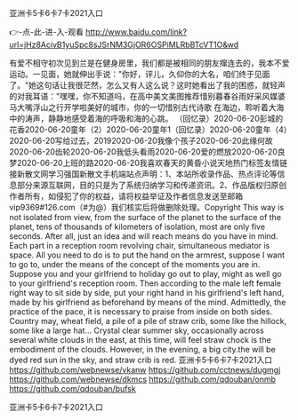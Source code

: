
亚洲卡5卡6卡7卡2021入口




👉-点-此-进-入-观看  http://www.baidu.com/link?url=jHz8AcivB1yuSpc8sJSrNM3GjOR6OSPiMLRbBTcVT1O&wd




有爱不相守初次见到兰是在健身房里，我们都是被相同的朋友撺连去的，我本不爱运动。一见面，她就伸出手说："你好，评儿，久仰你的大名，咱们终于见面了。"她这句话让我很茫然，怎么又有人这么说？这时她看出了我的困惑，就轻声的对我耳语："嘿嘿，你不知道吗，在高中美文美图推荐惜别暮春谷雨好采风媒婆马大嘴浮山之行开学啦美好的城市，你的一切惜别古代诗歌
在海边，聆听着大海中的涛声，静静地感受着海的呼吸和海的心跳。
（回忆录）2020-06-20彭城的花香2020-06-20童年（2）2020-06-20童年1（回忆录）2020-06-20童年（4）2020-06-20写给过去，20192020-06-20我像个孩子2020-06-20此缘何故2020-06-20齿轮2020-06-20我低头看雨2020-06-20爱的燃放2020-06-20良梦2020-06-20上班的路2020-06-20我喜欢春天的黄昏小说天地热门标签友情链接新散文网学习强国新散文手机端站点声明：1、本站所收录作品、热点评论等信息部分来源互联网，目的只是为了系统归纳学习和传递资讯。2、作品版权归原创作者所有，如侵犯了你的权益，请将权益举证及作者信息发送至邮箱vip9369#126.com（#为@）我们核实后将做删除处理。Copyright
This way is not isolated from view, from the surface of the planet to the surface of the planet, tens of thousands of kilometers of isolation, most are only five seconds.
After all, just an idea and will reach means do you have in mind.
Each part in a reception room revolving chair, simultaneous mediator is space.
All you need to do is to put the hand on the armrest, suppose I want to go to, under the means of the concept of the moments you are in.
Suppose you and your girlfriend to holiday go out to play, might as well go to your girlfriend's reception room.
Then according to the male left female right way to sit side by side, put your right hand in his girlfriend's left hand, made by his girlfriend as beforehand by means of the mind.
Admittedly, the practice of the pace, it is necessary to praise from inside on both sides.
Country may, wheat field, a pile of a pile of straw crib, some like the hillock, some like a large hat...
Crystal clear summer sky, occasionally across several white clouds in the east, at this time, will feel straw chock is the embodiment of the clouds.
However, in the evening, a big city.the will be dyed red sun in the sky, and straw crib is red.
亚洲卡5卡6卡7卡2021入口 https://github.com/webnewse/vkanw
https://github.com/cctnews/dugmgj
https://github.com/webnewse/dkmcs
https://github.com/qdouban/onmb
https://github.com/qdouban/bufsk





亚洲卡5卡6卡7卡2021入口
